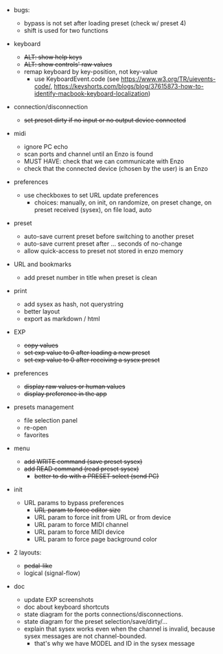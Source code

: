 - bugs: 
    - bypass is not set after loading preset (check w/ preset 4)
    - shift is used for two functions

- keyboard
    - ~~ALT: show help keys~~
    - ~~ALT: show controls' raw values~~
    - remap keyboard by key-position, not key-value
        - use KeyboardEvent.code (see https://www.w3.org/TR/uievents-code/, https://keyshorts.com/blogs/blog/37615873-how-to-identify-macbook-keyboard-localization)
            
    
- connection/disconnection
    - ~~set preset dirty if no input or no output device connected~~

- midi
    - ignore PC echo
    - scan ports and channel until an Enzo is found
    - MUST HAVE: check that we can communicate with Enzo
    - check that the connected device (chosen by the user) is an Enzo

- preferences
    - use checkboxes to set URL update preferences
        - choices: manually, on init, on randomize, on preset change, on preset received (sysex), on file load, auto

- preset
    - auto-save current preset before switching to another preset
    - auto-save current preset after ... seconds of no-change
    - allow quick-access to preset not stored in enzo memory

- URL and bookmarks
    - add preset number in title when preset is clean

- print
    - add sysex as hash, not querystring
    - better layout
    - export as markdown / html

- EXP
    - ~~copy values~~                                          
    - ~~set exp value to 0 after loading a new preset~~
    - ~~set exp value to 0 after receiving a sysex preset~~

- preferences
    - ~~display raw values or human values~~ 
    - ~~display preference in the app~~

- presets management
    - file selection panel
    - re-open
    - favorites

- menu
    - ~~add WRITE command (save preset sysex)~~
    - ~~add READ command (read preset sysex)~~
        - ~~better to do with a PRESET select (send PC)~~

- init
    - URL params to bypass preferences
        - ~~URL param to force editor size~~
        - URL param to force init from URL or from device
        - URL param to force MIDI channel
        - URL param to force MIDI device
        - URL param to force page background color

- 2 layouts:
    - ~~pedal-like~~
    - logical (signal-flow)

- doc
    - update EXP screenshots
    - doc about keyboard shortcuts
    - state diagram for the ports connections/disconnections.
    - state diagram for the preset selection/save/dirty/...
    - explain that sysex works even when the channel is invalid, because sysex messages are not channel-bounded.
        - that's why we have MODEL and ID in the sysex message
    


